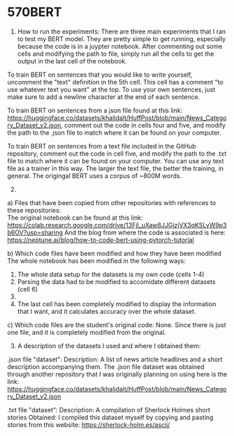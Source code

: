# 570BERT
1) How to run the experiments:
There are three main experiments that I ran to test my BERT model. They are pretty simple to get running, especially because the code is in a juypter notebook. After commenting out some cells and modifying the path to file, simply run all the cells to get the output in the last cell of the notebook. 

To train BERT on sentences that you would like to write yourself, uncomment the "text" definition in the 5th cell. This cell has a comment "to use whatever text you want" at the top. To use your own sentences, just make sure to add a newline character at the end of each sentence. 

To train BERT on sentences from a json file found at this link: https://huggingface.co/datasets/khalidalt/HuffPost/blob/main/News_Category_Dataset_v2.json, comment out the code in cells four and five, and modify the path to the .json file to match where it can be found on your computer. 

To train BERT on sentences from a text file included in the GitHub repository, comment out the code in cell five, and modify the path to the .txt file to match where it can be found on your computer. You can use any text file as a trainer in this way. The larger the text file, the better the training, in general. The origingal BERT uses a corpus of ~800M words. 

2) 
a) Files that have been copied from other repositories with references to these repositories:  
The original notebook can be found at this link: https://colab.research.google.com/drive/13FjI_uXaw8JJGjzjVX3qKSLyW9p3b6OV?usp=sharing
And the blog from where the code is associated is here: https://neptune.ai/blog/how-to-code-bert-using-pytorch-tutorial

b) Which code files have been modified and how they have been modified
The whole notebook has been modified in the following ways: 
1. The whole data setup for the datasets is my own code (cells 1-4)
2. Parsing the data had to be modified to accomidate different datasets (cell 6)
3. 
4. The last cell has been completely modified to display the information that I want, and it calculates accuracy over the whole dataset. 

c) Which code files are the student's original code:
None. Since there is just one file, and it is completely modified from the original.

3) A description of the datasets I used and where I obtained them:

.json file "dataset":
Description: A list of news article headlines and a short description accompanying them.
The .json file dataset was obtained through another repository that I was originally planning on using here is the link: https://huggingface.co/datasets/khalidalt/HuffPost/blob/main/News_Category_Dataset_v2.json

.txt file "dataset":
Description: A compilation of Sherlock Holmes short stories
Obtained: I compiled this dataset myself by copying and pasting stories from this website: https://sherlock-holm.es/ascii/

